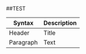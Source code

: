 ##TEST

| Syntax | Description |
| ----------- | ----------- |
| Header | Title |
| Paragraph | Text |
